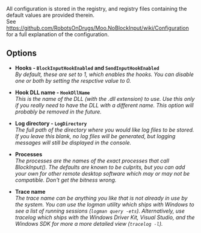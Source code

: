 All configuration is stored in the registry, and registry files containing the default values are provided therein.\
See https://github.com/RobotsOnDrugs/Moo.NoBlockInput/wiki/Configuration for a full explanation of the configuration.


## Options

- **Hooks - `BlockInputHookEnabled` and `SendInputHookEnabled`**\
  *By default, these are set to 1, which enables the hooks. You can disable one or both by setting the respctive value to 0.*

- **Hook DLL name - `HookDllName`**\
  *This is the name of the DLL (with the .dll extension) to use. Use this only if you really need to have the DLL with a different name. This option will probably be removed in the future.*

- **Log directory - `LogDirectory`**\
  *The full path of the directory where you would like log files to be stored. If you leave this blank, no log files will be generated, but logging messages will still be displayed in the console.*

- **Processes**\
  *The processes are the names of the exact processes that call BlockInput().
  The defaults are known to be culprits, but you can add your own for other remote desktop software which may or may not be compatible. Don't get the bitness wrong.*

- **Trace name**\
  *The trace name can be anything you like that is not already in use by the system.
  You can use the logman utility which ships with Windows to see a list of running sessions (`logman query -ets`).
  Alternatively, use tracelog which ships with the Windows Driver Kit, Visual Studio, and the Windows SDK for more a more detailed view (`tracelog -l`).*